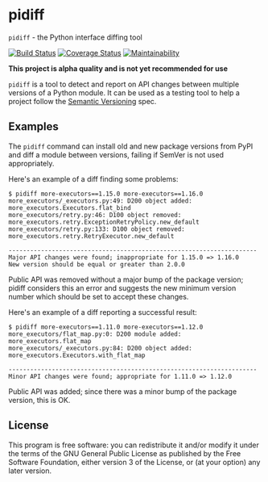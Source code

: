 # pidiff

`pidiff` - the Python interface diffing tool

[![Build Status](https://circleci.com/gh/rohanpm/pidiff/tree/master.svg?style=svg)](https://circleci.com/gh/rohanpm/pidiff/tree/master)
[![Coverage Status](https://coveralls.io/repos/github/rohanpm/pidiff/badge.svg?branch=master)](https://coveralls.io/github/rohanpm/pidiff?branch=master)
[![Maintainability](https://api.codeclimate.com/v1/badges/64347682bb124ea1e1fb/maintainability)](https://codeclimate.com/github/rohanpm/pidiff/maintainability)

**This project is alpha quality and is not yet recommended for use**

`pidiff` is a tool to detect and report on API changes between multiple versions
of a Python module. It can be used as a testing tool to help a project follow
the [Semantic Versioning](https://semver.org/) spec.

## Examples

The `pidiff` command can install old and new package versions from PyPI and diff a
module between versions, failing if SemVer is not used appropriately.

Here's an example of a diff finding some problems:

````
$ pidiff more-executors==1.15.0 more-executors==1.16.0
more_executors/_executors.py:49: D200 object added: more_executors.Executors.flat_bind
more_executors/retry.py:46: D100 object removed: more_executors.retry.ExceptionRetryPolicy.new_default
more_executors/retry.py:133: D100 object removed: more_executors.retry.RetryExecutor.new_default

---------------------------------------------------------------------
Major API changes were found; inappropriate for 1.15.0 => 1.16.0
New version should be equal or greater than 2.0.0
````

Public API was removed without a major bump of the package version;
pidiff considers this an error and suggests the new minimum version
number which should be set to accept these changes.

Here's an example of a diff reporting a successful result:

````
$ pidiff more-executors==1.11.0 more-executors==1.12.0
more_executors/flat_map.py:0: D200 module added: more_executors.flat_map
more_executors/_executors.py:84: D200 object added: more_executors.Executors.with_flat_map

---------------------------------------------------------------------
Minor API changes were found; appropriate for 1.11.0 => 1.12.0
````

Public API was added; since there was a minor bump of the package version,
this is OK.

## License

This program is free software: you can redistribute it and/or modify
it under the terms of the GNU General Public License as published by
the Free Software Foundation, either version 3 of the License, or
(at your option) any later version.
